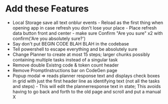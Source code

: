 # Add these Features

- Local Storage save all text onblur events - Reload as the first thing when opening app in case refresh you don't lose your place - Place refresh data button front and center - make sure Confirm "Are you sure" x2 with confirm('Are you absolutely sure?')
- Say don't put BEGIN CODE BLAH BLAH in the codebase
- Tell powershell to escape everything and be absolutely sure
- Change Planner to create at most 15 steps; larger chunks possibly containing multiple tasks instead of a singular task
- Remove double Existng code & token count header
- Remove PromptInstructions bar on CodeGen page
- Popup modal => reads planner response text and displays check boxes in grid with just the first header line as identifying text (not all the tasks and steps) - This will edit the plannerresponse text in state; This avoids having to go back and forth to the old page and scroll and put a manual X
